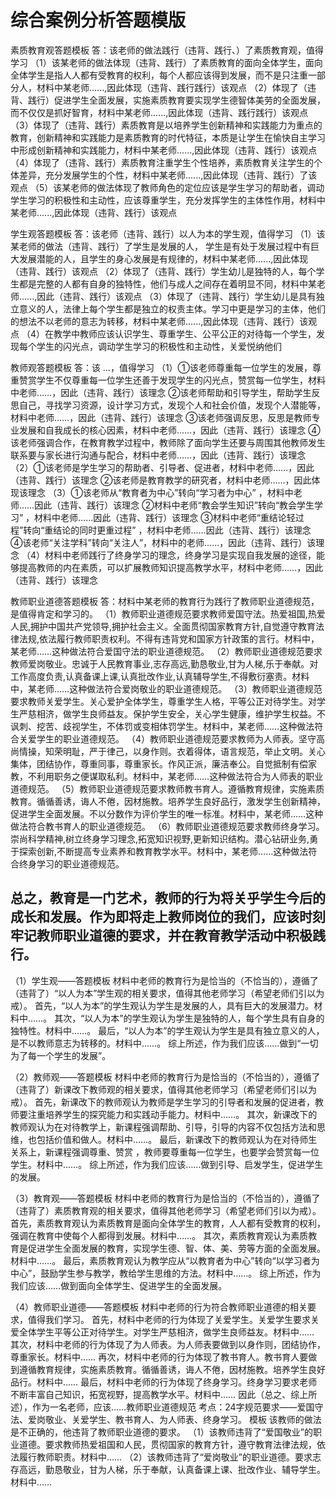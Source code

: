 # 综合案例分析答题模版

素质教育观答题模板
答：该老师的做法践行（违背、践行、）了素质教育观，值得学习
（1）该某老师的做法体现（违背、践行）了素质教育的面向全体学生，面向全体学生是指人人都有受教育的权利，每个人都应该得到发展，而不是只注重一部分人，材料中某老师......,因此体现（违背、践行践行）该观点
（2）体现了（违背、践行）促进学生全面发展，实施素质教育要实现学生德智体美劳的全面发展，而不仅仅是抓好智育，材料中某老师......,因此体现（违背、践行践行）该观点
（3）体现了（违背、践行）素质教育是以培养学生创新精神和实践能力为重点的教育，创新精神和实践能力是素质教育的时代特征，本质是让学生在愉快自主学习中形成创新精神和实践能力，材料中某老师......,因此体现（违背、践行）该观点
（4）体现了（违背、践行）素质教育注重学生个性培养，素质教育关注学生的个体差异，充分发展学生的个性，材料中某老师......,因此体现（违背、践行）了该观点
（5）该某老师的做法体现了教师角色的定位应该是学生学习的帮助者，调动学生学习的积极性和主动性，应该尊重学生，充分发挥学生的主体性作用，材料中某老师......,因此体现（违背、践行）该观点

学生观答题模板
答：该老师（违背、践行）以人为本的学生观，值得学习
（1）该某老师的做法（违背、践行）了学生是发展的人， 学生是有处于发展过程中有巨大发展潜能的人，且学生的身心发展是有规律的，材料中某老师......,因此体现（违背、践行）该观点
（2）体现了（违背、践行）学生幼儿是独特的人，每个学生都是完整的人都有自身的独特性，他们与成人之间存在着明显不同，材料中某老师......,因此（违背、践行）该观点
（3）体现了（违背、践行）学生幼儿是具有独立意义的人，法律上每个学生都是独立的权责主体。学习中更是学习的主体，他们的想法不以老师的意志为转移，材料中某老师......,因此体现（违背、践行）该观点
（4）在教学中教师应该认识学生、尊重学生、公平公正的对待每一个学生，发现每个学生的闪光点，调动学生学习的积极性和主动性，关爱悦纳他们

教师观答题模板
答：该 …，值得学习
（1）①该老师尊重每一位学生的发展，尊重赞赏学生不仅尊重每一位学生还善于发现学生的闪光点，赞赏每一位学生，材料中老师……，因此（违背、践行）该理念
②该老师帮助和引导学生，帮助学生反思自己，寻找学习资源，设计学习方式，发现个人和社会价值，发现个人潜能等，材料中老师……，因此（违背、践行）该理念
③该老师强调反思，反思是教师专业发展和自我成长的核心因素，材料中老师……，因此（违背、践行）该理念
④该老师强调合作，在教育教学过程中，教师除了面向学生还要与周围其他教师发生联系要与家长进行沟通与配合，材料中老师……，因此（违背、践行）该理念
（2）①该老师是学生学习的帮助者、引导者、促进者，材料中老师……，因此（违背、践行）该理念
②该老师是教育教学的研究者，材料中老师……，因此体现该理念
（3）①该老师从“教育者为中心”转向“学习者为中心” ，材料中老师……因此（违背、践行）该理念
②材料中老师“教会学生知识”转向“教会学生学习” ，材料中老师……因此（违背、践行）该理念
③材料中老师“重结论轻过程”转向“重结论的同时更重过程” ，材料中老师……因此（违背、践行）该理念
④该老师“关注学科”转向“关注人”，材料中的老师……，因此（违背、践行）该理念
（4）材料中老师践行了终身学习的理念，终身学习是实现自我发展的途径，能够提高教师的内在素质，可以扩展教师知识提高教学水平，材料中老师……，因此（违背、践行）该理念

教师职业道德答题模板
答：材料中某老师的教育行为践行了教师职业道德规范，是值得肯定和学习的。
（1）教师职业道德规范要求教师爱国守法。热爱祖国,热爱人民,拥护中国共产党领导,拥护社会主义。全面贯彻国家教育方针,自觉遵守教育法律法规,依法履行教师职责权利。不得有违背党和国家方针政策的言行。材料中，某老师……这种做法符合爱国守法的职业道德规范。
（2）教师职业道德规范要求教师爱岗敬业。忠诚于人民教育事业,志存高远,勤恳敬业,甘为人梯,乐于奉献。对工作高度负责,认真备课上课,认真批改作业,认真辅导学生,不得敷衍塞责。材料中，某老师……这种做法符合爱岗敬业的职业道德规范。
（3）教师职业道德规范要求教师关爱学生。关心爱护全体学生，尊重学生人格，平等公正对待学生。对学生严慈相济，做学生良师益友。保护学生安全，关心学生健康，维护学生权益。不讽刺、挖苦、歧视学生，不体罚或变相体罚学生。材料中，某老师……这种做法符合关爱学生的职业道德规范。
（4）教师职业道德规范要求教师为人师表。坚守高尚情操，知荣明耻，严于律己，以身作则。衣着得体，语言规范，举止文明。关心集体，团结协作，尊重同事，尊重家长。作风正派，廉洁奉公。自觉抵制有偿家教，不利用职务之便谋取私利。材料中，某老师……这种做法符合为人师表的职业道德规范。
（5）教师职业道德规范要求教师教书育人。遵循教育规律，实施素质教育。循循善诱，诲人不倦，因材施教。培养学生良好品行，激发学生创新精神，促进学生全面发展。不以分数作为评价学生的唯一标准。材料中，某老师……这种做法符合教书育人的职业道德规范。
（6）教师职业道德规范要求教师终身学习。崇尚科学精神,树立终身学习理念,拓宽知识视野,更新知识结构。潜心钻研业务,勇于探索创新,不断提高专业素养和教育教学水平。材料中，某老师……这种做法符合终身学习的职业道德规范。

总之，教育是一门艺术，教师的行为将关乎学生今后的成长和发展。作为即将走上教师岗位的我们，应该时刻牢记教师职业道德的要求，并在教育教学活动中积极践行。
----------------------

（1）学生观——答题模板
材料中老师的教育行为是恰当的（不恰当的），遵循了（违背了）“以人为本”学生观的相关要求，值得其他老师学习（希望老师们引以为戒）。
首先，“以人为本”的学生观认为学生是发展的人，具有巨大的发展潜力。材料中……。
其次，“以人为本”的学生观认为学生是独特的人，每个学生具有自身的独特性。材料中……。
最后，“以人为本”的学生观认为学生是具有独立意义的人，是不以教师意志为转移的。材料中……。
综上所述，作为我们应该……做到“一切为了每一个学生的发展”。

（2）教师观——答题模板
材料中老师的教育行为是恰当的（不恰当的），遵循了（违背了）新课改下教师观的相关要求，值得其他老师学习（希望老师们引以为戒）。
首先，新课改下的教师观认为教师是学生学习的引导者和发展的促进者，教师要注重培养学生的探究能力和实践动手能力。材料中……。
其次，新课改下的教师观认为在对待教学上，新课程强调帮助、引导，引导的内容不仅包括方法和思维，也包括价值和做人。材料中……。
最后，新课改下的教师观认为在对待师生关系上，新课程强调尊重、赞赏
，教师要尊重每一位学生，也要学会赞赏每一位学生。材料中……。
综上所述，作为我们应该……做到引导、启发学生，促进学生的发展。

（3）教育观——答题模板
材料中老师的教育行为是恰当的（不恰当的），遵循了（违背了）素质教育观的相关要求，值得其他老师学习（希望老师们引以为戒）。
首先，素质教育观认为素质教育是面向全体学生的教育，人人都有受教育的权利，强调在教育中使每个人都得到发展。材料中……。
其次，素质教育观认为素质教育是促进学生全面发展的教育，实现学生德、智、体、美、劳等方面的全面发展。材料中……。
最后，素质教育观认为教学应从“以教育者为中心”转向“以学习者为中心”，鼓励学生参与教学，教给学生思维的方法。材料中……。
综上所述，作为我们应该……做到面向全体学生、促进学生的全面发展。

（4）教师职业道德——答题模板
材料中老师的行为符合教师职业道德的相关要求，值得我们学习。
首先，材料中老师的行为体现了关爱学生。关爱学生要求关爱全体学生平等公正对待学生。对学生严慈相济，做学生良师益友。材料中……
其次，材料中老师的行为体现了为人师表。为人师表要做到以身作则，团结协作，尊重家长。材料中……
再次，材料中老师的行为体现了教书育人。教书育人要做到遵循教育规律，实施素质教育。循循善诱，诲人不倦，因材施教。培养学生良好品行。材料中……
最后，材料中老师的行为体现了终身学习。终身学习要求老师不断丰富自己知识，拓宽视野，提高教学水平。材料中……
因此（总之、综上所述），作为一名老师，应该……教师职业道德规范
考点：24字规范要求——爱国守法、爱岗敬业、关爱学生、教书育人、为人师表、终身学习。
模板
该教师的做法是不正确的，他违背了教师职业道德的要求。
（1）该教师违背了“爱国敬业”的职业道德。要求教师热爱祖国和人民，贯彻国家的教育方针，遵守教育法律法规，依法履行教师职责。材料中……
（2）该教师违背了“爱岗敬业”的职业道德。要求志存高远，勤恳敬业，甘为人梯，乐于奉献，认真备课上课、批改作业、辅导学生。材料中……
